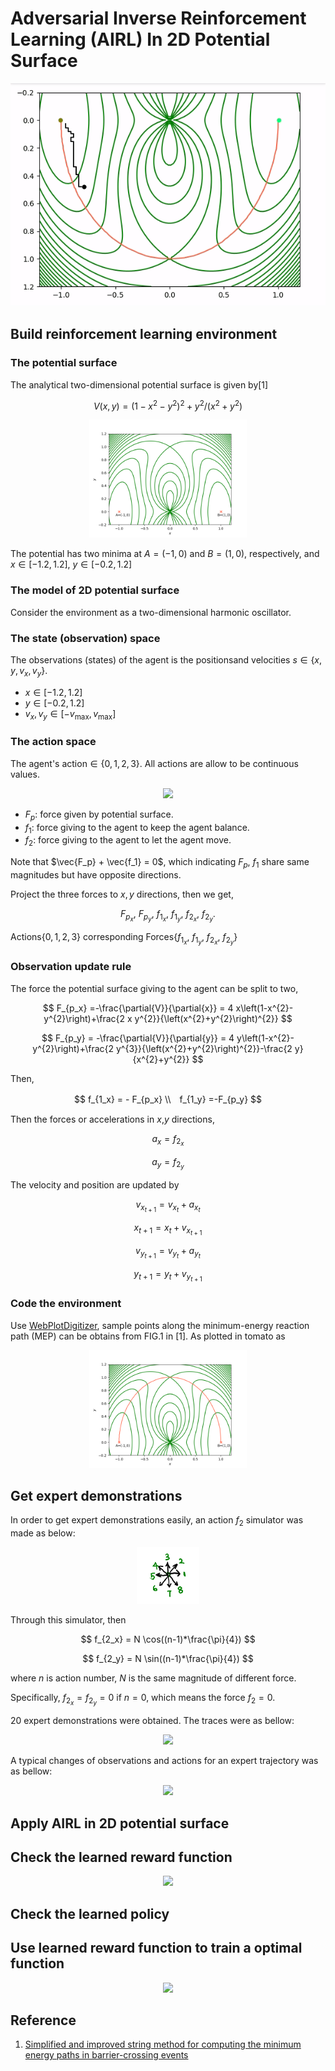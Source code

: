 # Adversarial Inverse Reinforcement Learning (AIRL) In 2D Potential Surface

![](./data/learn_result.gif)

## Build reinforcement learning environment

### The potential surface

The analytical two-dimensional potential surface is given by[1]

$$
V(x, y)=\left(1-x^{2}-y^{2}\right)^{2}+y^{2} /\left(x^{2}+y^{2}\right)
$$

<p align='center'>
<img src='./data/potential_surface_ry.png' width='50%'>
</p>

The potential has two minima at $A=(-1,0)$ and $B=(1,0)$, respectively, and $x \in [-1.2, 1.2]$,  $y \in [-0.2, 1.2]$

### The model of 2D potential surface

Consider the environment as a two-dimensional harmonic oscillator. 

### The state (observation) space

The observations (states) of the agent is the positionsand velocities $s \in \{ x, y, v_x, v_y\}$. 

- $x \in [-1.2, 1.2]$
- $y \in [-0.2, 1.2]$
- $v_x,v_y \in [-v_{\text{max}},v_{\text{max}}]$

### The action space

The agent's  $\text{action} \in \{0,1,2,3\}$. All actions are allow to be continuous values.

<p align='center'>
<img src='./data/actions_demo.png' width='50%'>
</p>

- $F_p$: force given by potential surface.
- $f_1$: force giving to the agent to keep the agent balance.
- $f_2$: force giving to the agent to let the agent move.

Note that $\vec{F_p} + \vec{f_1} = 0$, which indicating $F_p$, $f_1$ share same magnitudes but have opposite directions.

Project the three forces to $x,y$ directions, then we get,

$$
F_{p_x},\  F_{p_y},\  f_{1_x},\  f_{1_y},\  f_{2_x},\  f_{2_y}.
$$

$\text{Actions} \{0,1,2,3\}$ corresponding $\text{Forces}\{f_{1_x},\  f_{1_y},\  f_{2_x},\  f_{2_y}\}$

### Observation update rule

The force the potential surface giving to the agent can be split to two, 

$$
F_{p_x} =-\frac{\partial{V}}{\partial{x}} =  4 x\left(1-x^{2}-y^{2}\right)+\frac{2 x y^{2}}{\left(x^{2}+y^{2}\right)^{2}}
$$

$$
F_{p_y} = -\frac{\partial{V}}{\partial{y}} = 4 y\left(1-x^{2}-y^{2}\right)+\frac{2 y^{3}}{\left(x^{2}+y^{2}\right)^{2}}-\frac{2 y}{x^{2}+y^{2}}
$$

Then,

$$
f_{1_x} = - F_{p_x} \\　f_{1_y} =-F_{p_y}
$$

Then the forces or accelerations in $x$,$y$ directions,

$$
a_x = f_{2_x}
$$

$$
a_y = f_{2_y}
$$

The velocity and position are updated by

$$
v_{x_{t+1}} = v_{x_{t}} + a_{x_t}
$$

$$
x_{t+1} = x_{t} + v_{x_{t+1}}  
$$

$$
v_{y_{t+1}} = v_{y_{t}} + a_{y_t}
$$

$$
y_{t+1} = y_{t} + v_{y_{t+1}}
$$

### Code the environment

Use [WebPlotDigitizer](https://apps.automeris.io/wpd/), sample points along the minimum-energy reaction path (MEP) can be obtains from FIG.1 in [1].  As plotted in tomato as 

<p align='center'>
<img src='./data/potential_surface_with_expert.png' width='50%'>
</p>

## Get expert demonstrations

In order to get expert demonstrations easily, an action $f_2$ simulator was made as below:

<p align='center'>
<img src='./data/actions.png' width='20%'>
</p>

Through this simulator, then

$$
f_{2_x} = N \cos((n-1)*\frac{\pi}{4})
$$

$$
f_{2_y} = N \sin((n-1)*\frac{\pi}{4})
$$

where $n$ is action number, $N$ is the same magnitude of different force. 

Specifically, $f_{2_x} = f_{2_y} =0$ if $n=0$, which means the force $f_2=0$.

20 expert demonstrations were obtained. The traces were as bellow:

<p align='center'>
<img src='./data/experts.png' width='50%'>
</p>

A typical changes of observations and actions for an expert trajectory was as bellow:

<p align='center'>
<img src='./data/ep_10.png' width='100%'>
</p>

## Apply AIRL in 2D potential surface

## Check the learned reward function

<p align='center'>
<img src='./data/103900_learned_rewards.png' width='50%'>
</p>

## Check the learned policy

## Use learned reward function to train a optimal function

<p align='center'>
<img src='./data/trace_26900.png' width='50%'>
</p>

## Reference

1. [Simplified and improved string method for computing the minimum energy paths in barrier-crossing events](https://www.researchgate.net/publication/6351826_Simplified_and_Improved_String_Method_for_Computing_the_Minimum_Energy_Paths_in_Barrier_Crossing_Events)
